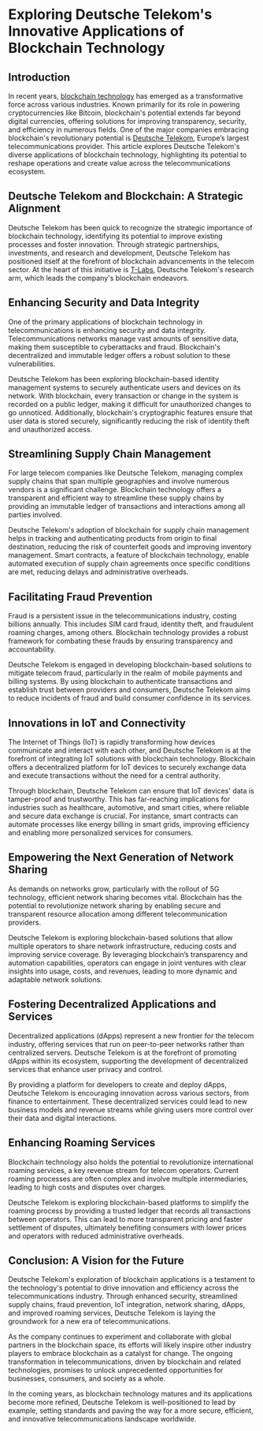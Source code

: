 # Exploring Deutsche Telekom's Innovative Applications of Blockchain Technology

## Introduction

In recent years, [blockchain technology](https://en.wikipedia.org/wiki/Blockchain) has emerged as a transformative force across various industries. Known primarily for its role in powering cryptocurrencies like Bitcoin, blockchain's potential extends far beyond digital currencies, offering solutions for improving transparency, security, and efficiency in numerous fields. One of the major companies embracing blockchain's revolutionary potential is [Deutsche Telekom](https://www.telekom.com/en), Europe’s largest telecommunications provider. This article explores Deutsche Telekom's diverse applications of blockchain technology, highlighting its potential to reshape operations and create value across the telecommunications ecosystem.

## Deutsche Telekom and Blockchain: A Strategic Alignment

Deutsche Telekom has been quick to recognize the strategic importance of blockchain technology, identifying its potential to improve existing processes and foster innovation. Through strategic partnerships, investments, and research and development, Deutsche Telekom has positioned itself at the forefront of blockchain advancements in the telecom sector. At the heart of this initiative is [T-Labs](https://laboratories.telekom.com/en/), Deutsche Telekom's research arm, which leads the company's blockchain endeavors.

## Enhancing Security and Data Integrity

One of the primary applications of blockchain technology in telecommunications is enhancing security and data integrity. Telecommunications networks manage vast amounts of sensitive data, making them susceptible to cyberattacks and fraud. Blockchain's decentralized and immutable ledger offers a robust solution to these vulnerabilities.

Deutsche Telekom has been exploring blockchain-based identity management systems to securely authenticate users and devices on its network. With blockchain, every transaction or change in the system is recorded on a public ledger, making it difficult for unauthorized changes to go unnoticed. Additionally, blockchain's cryptographic features ensure that user data is stored securely, significantly reducing the risk of identity theft and unauthorized access.

## Streamlining Supply Chain Management

For large telecom companies like Deutsche Telekom, managing complex supply chains that span multiple geographies and involve numerous vendors is a significant challenge. Blockchain technology offers a transparent and efficient way to streamline these supply chains by providing an immutable ledger of transactions and interactions among all parties involved.

Deutsche Telekom's adoption of blockchain for supply chain management helps in tracking and authenticating products from origin to final destination, reducing the risk of counterfeit goods and improving inventory management. Smart contracts, a feature of blockchain technology, enable automated execution of supply chain agreements once specific conditions are met, reducing delays and administrative overheads.

## Facilitating Fraud Prevention

Fraud is a persistent issue in the telecommunications industry, costing billions annually. This includes SIM card fraud, identity theft, and fraudulent roaming charges, among others. Blockchain technology provides a robust framework for combating these frauds by ensuring transparency and accountability.

Deutsche Telekom is engaged in developing blockchain-based solutions to mitigate telecom fraud, particularly in the realm of mobile payments and billing systems. By using blockchain to authenticate transactions and establish trust between providers and consumers, Deutsche Telekom aims to reduce incidents of fraud and build consumer confidence in its services.

## Innovations in IoT and Connectivity

The Internet of Things (IoT) is rapidly transforming how devices communicate and interact with each other, and Deutsche Telekom is at the forefront of integrating IoT solutions with blockchain technology. Blockchain offers a decentralized platform for IoT devices to securely exchange data and execute transactions without the need for a central authority.

Through blockchain, Deutsche Telekom can ensure that IoT devices' data is tamper-proof and trustworthy. This has far-reaching implications for industries such as healthcare, automotive, and smart cities, where reliable and secure data exchange is crucial. For instance, smart contracts can automate processes like energy billing in smart grids, improving efficiency and enabling more personalized services for consumers.

## Empowering the Next Generation of Network Sharing

As demands on networks grow, particularly with the rollout of 5G technology, efficient network sharing becomes vital. Blockchain has the potential to revolutionize network sharing by enabling secure and transparent resource allocation among different telecommunication providers.

Deutsche Telekom is exploring blockchain-based solutions that allow multiple operators to share network infrastructure, reducing costs and improving service coverage. By leveraging blockchain’s transparency and automation capabilities, operators can engage in joint ventures with clear insights into usage, costs, and revenues, leading to more dynamic and adaptable network solutions.

## Fostering Decentralized Applications and Services

Decentralized applications (dApps) represent a new frontier for the telecom industry, offering services that run on peer-to-peer networks rather than centralized servers. Deutsche Telekom is at the forefront of promoting dApps within its ecosystem, supporting the development of decentralized services that enhance user privacy and control.

By providing a platform for developers to create and deploy dApps, Deutsche Telekom is encouraging innovation across various sectors, from finance to entertainment. These decentralized services could lead to new business models and revenue streams while giving users more control over their data and digital interactions.

## Enhancing Roaming Services

Blockchain technology also holds the potential to revolutionize international roaming services, a key revenue stream for telecom operators. Current roaming processes are often complex and involve multiple intermediaries, leading to high costs and disputes over charges.

Deutsche Telekom is exploring blockchain-based platforms to simplify the roaming process by providing a trusted ledger that records all transactions between operators. This can lead to more transparent pricing and faster settlement of disputes, ultimately benefiting consumers with lower prices and operators with reduced administrative overheads.

## Conclusion: A Vision for the Future

Deutsche Telekom's exploration of blockchain applications is a testament to the technology's potential to drive innovation and efficiency across the telecommunications industry. Through enhanced security, streamlined supply chains, fraud prevention, IoT integration, network sharing, dApps, and improved roaming services, Deutsche Telekom is laying the groundwork for a new era of telecommunications.

As the company continues to experiment and collaborate with global partners in the blockchain space, its efforts will likely inspire other industry players to embrace blockchain as a catalyst for change. The ongoing transformation in telecommunications, driven by blockchain and related technologies, promises to unlock unprecedented opportunities for businesses, consumers, and society as a whole.

In the coming years, as blockchain technology matures and its applications become more refined, Deutsche Telekom is well-positioned to lead by example, setting standards and paving the way for a more secure, efficient, and innovative telecommunications landscape worldwide.